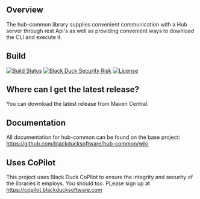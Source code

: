 ## Overview ##
The hub-common library supplies convenient communication with a Hub server through rest Api's as well as providing convenient ways to download the CLI and execute it.

## Build ##

[![Build Status](https://travis-ci.org/rkilmon/hub-common-demo-rk.svg?branch=master)](https://travis-ci.org/rkilmon/hub-common-demo-rk)
[![Black Duck Security Risk](https://copilot.blackducksoftware.com/github/repos/rkilmon/hub-common-demo-rk/branches/master/badge-risk.svg)](https://copilot.blackducksoftware.com/github/repos/rkilmon/hub-common-demo-rk/branches/master)
[![License](https://img.shields.io/badge/License-Apache%202.0-blue.svg)](https://opensource.org/licenses/Apache-2.0)

## Where can I get the latest release? ##
You can download the latest release from Maven Central.

## Documentation ##
All documentation for hub-common can be found on the base project:  https://github.com/blackducksoftware/hub-common/wiki

## Uses CoPilot  ##

This project uses Black Duck CoPilot to ensure the integrity and security of the libraries it employs.
You should too.  PLease sign up at https://copilot.blackducksoftware.com


